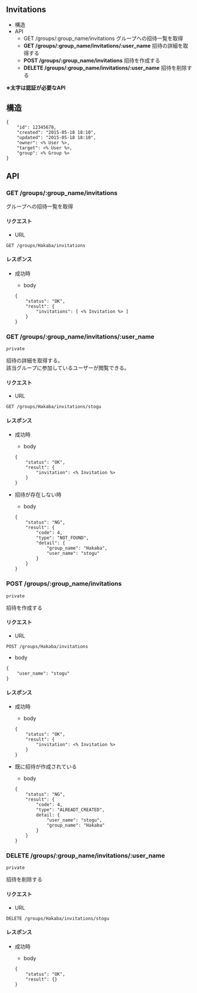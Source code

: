 ## Invitations

- 構造
- API
	- GET /groups/:group_name/invitations グループへの招待一覧を取得
	- **GET /groups/:group_name/invitations/:user_name** 招待の詳細を取得する
	- **POST /groups/:group_name/invitations** 招待を作成する
	- **DELETE /groups/:group_name/invitations/:user_name** 招待を削除する
	
**※太字は認証が必要なAPI**

## 構造

```
{
	"id": 12345678,
	"created": "2015-05-18 18:10",
	"updated": "2015-05-18 18:10",
	"owner": <% User %>,
	"target": <% User %>,
	"group": <% Group %>
}
```

## API

### GET /groups/:group_name/invitations

グループへの招待一覧を取得

#### リクエスト

- URL

```
GET /groups/Hakaba/invitations 
```

#### レスポンス

- 成功時
	- body
	
	```
	{
		"status": "OK",
		"result": {
			"invitations": [ <% Invitation %> ]
		}
	}
	```
	
### GET /groups/:group_name/invitations/:user_name

`private`

招待の詳細を取得する。  
該当グループに参加しているユーザーが閲覧できる。

#### リクエスト

- URL

```
GET /groups/Hakaba/invitations/stogu
```

#### レスポンス

- 成功時
	- body
	
	```
	{
		"status": "OK",
		"result": {
			"invitation": <% Invitation %>
		}
	}
	```

- 招待が存在しない時
	- body
	
	```
	{
		"status": "NG",
		"result": {
			"code": 4,
			"type": "NOT_FOUND",
			"detail": {
				"group_name": "Hakaba",
				"user_name": "stogu"
			}
		}
	}
	```

### POST /groups/:group_name/invitations

`private`

招待を作成する

#### リクエスト

- URL

```
POST /groups/Hakaba/invitations
```

- body

```
{
	"user_name": "stogu"
}
```

#### レスポンス

- 成功時
	- body
	
	```
	{
		"status": "OK",
		"result": {
			"invitation": <% Invitation %>
		}
	}
	```
	
- 既に招待が作成されている
	- body
	
	```
	{
		"status": "NG",
		"result": {
			"code": 4,
			"type": "ALREADT_CREATED",
			detail: {
				"user_name": "stogu",
				"group_name": "Hakaba"
			}
		}
	}
	```

### DELETE /groups/:group_name/invitations/:user_name

`private`

招待を削除する

#### リクエスト

- URL

```
DELETE /groups/Hakaba/invitations/stogu
```

#### レスポンス

- 成功時
	- body
	
	```
	{
		"status": "OK",
		"result": {}
	}
	```

